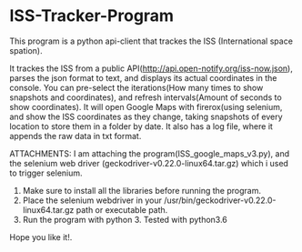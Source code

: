 # ISS-Tracker-Program
This program is a python api-client that trackes the ISS (International space spation).

It trackes the ISS from a public API(http://api.open-notify.org/iss-now.json), parses the json format to text, and displays its actual coordinates in the console.
You can pre-select the iterations(How many times to show snapshots and coordinates), and refresh intervals(Amount of seconds to show coordinates). 
It will open Google Maps with firerox(using selenium, and show the ISS coordinates as they change, 
taking snapshots of every location to store them in a folder by date. It also has a log file, 
where it appends the raw data in txt format.

ATTACHMENTS: I am attaching the program(ISS_google_maps_v3.py), and the selenium web driver (geckodriver-v0.22.0-linux64.tar.gz) which i used to trigger selenium.

1. Make sure to install all the libraries before running the program.
2. Place the selenium webdriver in your /usr/bin/geckodriver-v0.22.0-linux64.tar.gz path
or executable path.
3. Run the program with python 3. Tested with python3.6

Hope you like it!.




